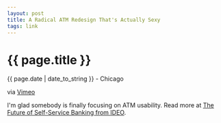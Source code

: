 ```yaml
---
layout: post
title: A Radical ATM Redesign That's Actually Sexy
tags: link
---
```


{{ page.title }}
================

<p class="meta">{{ page.date | date_to_string }} - Chicago</p>

<p>via <a href="http://vimeo.com/14939329">Vimeo</a></p>

<p>I'm glad somebody is finally focusing on ATM usability. Read more at <a href="http://www.futureselfservicebanking.com/">The Future of Self-Service Banking from IDEO</a>.</p>